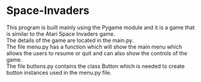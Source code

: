 # Space-Invaders
This program is built mainly using the Pygame module and it is a game that is similar to the Atari Space Invaders game.<br/>
The details of the game are located in the main.py.<br/>
The file menu.py has a function which will show the main menu which allows the users to resume or quit and can also show the controls of the game. <br/>
The file buttons.py contains the class Button which is needed to create button instances used in the menu.py file. <br/>
